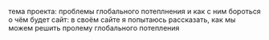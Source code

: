 тема проекта: проблемы глобального потеплнения и как с ним бороться 
о чём будет сайт: в своём сайте я попытаюсь рассказать, как мы можем решить пролему глобального потепления
